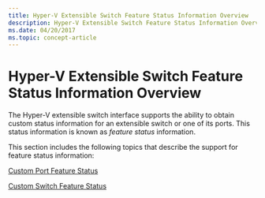 ```yaml
---
title: Hyper-V Extensible Switch Feature Status Information Overview
description: Hyper-V Extensible Switch Feature Status Information Overview
ms.date: 04/20/2017
ms.topic: concept-article
---
```


# Hyper-V Extensible Switch Feature Status Information Overview


The Hyper-V extensible switch interface supports the ability to obtain custom status information for an extensible switch or one of its ports. This status information is known as *feature status* information.

This section includes the following topics that describe the support for feature status information:

[Custom Port Feature Status](custom-port-feature-status.md)

[Custom Switch Feature Status](custom-switch-feature-status.md)

 

 





